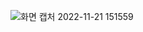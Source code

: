 ![화면 캡처 2022-11-21 151559](https://user-images.githubusercontent.com/112846273/202978931-44b0fb86-0f60-46ed-a5cf-71be47f5e447.png)
